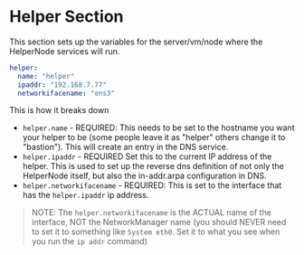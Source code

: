 # Helper Section

This section sets up the variables for the server/vm/node where the HelperNode services will run.

```yaml
helper:
  name: "helper"
  ipaddr: "192.168.7.77"
  networkifacename: "ens3"
```

This is how it breaks down

* `helper.name` - REQUIRED: This needs to be set to the hostname you want your helper to be (some people leave it as "helper" others change it to "bastion"). This will create an entry in the DNS service.
* `helper.ipaddr` - REQUIRED Set this to the current IP address of the helper. This is used to set up the reverse dns definition of not only the HelperNode itself, but also the in-addr.arpa  configuration in DNS.
* `helper.networkifacename` - REQUIRED: This is set to the interface that has the `helper.ipaddr` ip address.

> NOTE: The `helper.networkifacename` is the ACTUAL name of the interface, NOT the NetworkManager name (you should NEVER need to set it to something like `System eth0`. Set it to what you see when you run the `ip addr` command)
